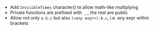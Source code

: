 * Add `InvisibleTimes` character(⁢) to allow math-like multiplying
* Private functions are prefixed with `__`, the rest are public
* Allow not only `a.b.c` but also `(<any expr>).b.c`, i.e. any expr
    within brackets
